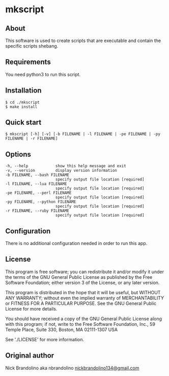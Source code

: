 # mkscript

## About

  This software is used to create scripts that are executable and contain the specific scripts shebang.


Requirements
------------

You need python3 to run this script.

Installation
------------

    $ cd ./mkscript
    $ make install

Quick start
-----------

    $ mkscript [-h] [-v] [-b FILENAME | -l FILENAME | -pe FILENAME | -py FILENAME | -r FILENAME]

Options
-------

    -h, --help            show this help message and exit
    -v, --version         display version information
    -b FILENAME, --bash FILENAME
                          specify output file location [required]
    -l FILENAME, --lua FILENAME
                          specify output file location [required]
    -pe FILENAME, --perl FILENAME
                          specify output file location [required]
    -py FILENAME, --python FILENAME
                          specify output file location [required]
    -r FILENAME, --ruby FILENAME
                          specify output file location [required]


## Configuration

   There is no additional configuration needed in order to run this app.

## License

  This program is free software; you can redistribute it and/or modify
  it under the terms of the GNU General Public License as published by
  the Free Software Foundation; either version 3 of the License, or
  any later version.

  This program is distributed in the hope that it will be useful,
  but WITHOUT ANY WARRANTY; without even the implied warranty of
  MERCHANTABILITY or FITNESS FOR A PARTICULAR PURPOSE.  See the
  GNU General Public License for more details.

  You should have received a copy of the GNU General Public License
  along with this program; if not, write to the Free Software
  Foundation, Inc., 59 Temple Place, Suite 330, Boston, MA  02111-1307  USA

  See './LICENSE' for more information.

## Original author

  Nick Brandolino aka nbrandolino
  nickbrandolino134@gmail.com
